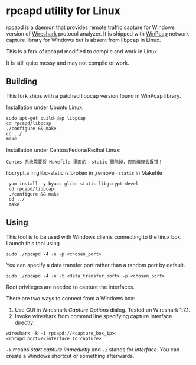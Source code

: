 # rpcapd utility for Linux
rpcapd is a daemon that provides remote traffic capture for Windows version of [Wireshark](http://www.wireshark.org) protocol analyzer. It is shipped with [WinPcap](http://www.winpcap.org/)  network capture library for Windows but is absent from libpcap in Linux.

This is a fork of rpcapd modified to compile and work in Linux.

It is still quite messy and may not compile or work.

## Building
This fork ships with a patched libpcap version found in WinPcap library.

Installation under Ubuntu Linux:

    sudo apt-get build-dep libpcap
    cd rpcapd/libpcap
    ./configure && make
    cd ../
    make

Installation under Centos/Fedora/Redhat Linux:

```Centos 系统需要将 Makefile 里面的 -static 删除掉，否则编译会报错！```

libcrypt.a in glibc-static is broken in ,remove `-static` in Makefile

     yum install -y byacc glibc-static libgcrypt-devel
     cd rpcapd/libpcap
     ./configure && make
     cd ../
     make

## Using
This tool is to be used with Windows clients connecting to the linux box. Launch this tool using

    sudo ./rpcapd -4 -n -p <chosen_port>

You can specify a data transfer port rather than a random port by default.

    sudo ./rpcapd -4 -n -t <data_transfer_port> -p <chosen_port>

Root privileges are needed to capture the interfaces.

There are two ways to connect from a Windows box: 
  1. Use GUI in Wireshark *Capture Options* dialog. Tested on Wireshark 1.7.1.
  2. Invoke wireshark from commnd line specifying capture interface directly:

    wireshark -k -i rpcapd://<capture_box_ip>:<rpcapd_port>/<interface_to_capture>

`-k` means *start capture immedietly* and `-i` stands for *interface*. You can create a Windows shortcut or something afterwards.

